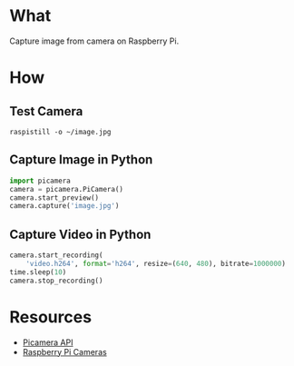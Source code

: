 # What

Capture image from camera on Raspberry Pi.

# How

## Test Camera

```shell
raspistill -o ~/image.jpg
```

## Capture Image in Python

```python
import picamera
camera = picamera.PiCamera()
camera.start_preview()
camera.capture('image.jpg')
```

## Capture Video in Python

```python
camera.start_recording(
    'video.h264', format='h264', resize=(640, 480), bitrate=1000000)
time.sleep(10)
camera.stop_recording()
```

# Resources

* [Picamera API](https://picamera.readthedocs.io/)
* [Raspberry Pi Cameras](https://www.waveshare.com/product/modules/cameras/raspberry-pi-camera.htm)